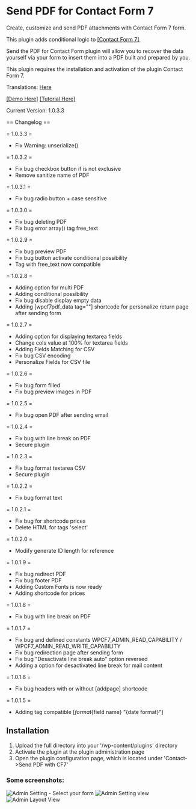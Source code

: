 # Send PDF for Contact Form 7

Create, customize and send PDF attachments with Contact Form 7 form.

This plugin adds conditional logic to <a href="https://wordpress.org/plugins/contact-form-7/">[Contact Form 7]</a>.

Send the PDF for Contact Form plugin will allow you to recover the data yourself via your form to insert them into a PDF built and prepared by you.

This plugin requires the installation and activation of the plugin Contact Form 7.

Translations: <a href="https://translate.wordpress.org/projects/wp-plugins/send-pdf-for-contact-form-7/">Here</a>

<a href="https://demo.restezconnectes.fr/send-pdf-for-contact-form-7/">[Demo Here]</a>
<a href="https://restezconnectes.fr/tutoriel-wordpress-lextension-send-pdf-for-contact-form-7/">[Tutorial Here]</a>

Current Version:  1.0.3.3

== Changelog ==

= 1.0.3.3 = 
* Fix Warning: unserialize()

= 1.0.3.2 = 
* Fix bug checkbox button if is not exclusive
* Remove sanitize name of PDF

= 1.0.3.1 = 
* Fix bug radio button + case sensitive

= 1.0.3.0 = 
* Fix bug deleting PDF
* Fix bug error array() tag free_text

= 1.0.2.9 = 
* Fix bug preview PDF
* Fix bug button activate conditional possibility
* Tag with free_text now compatible

= 1.0.2.8 = 
* Adding option for multi PDF
* Adding conditional possibility
* Fix bug disable display empty data
* Adding [wpcf7pdf_data tag=""] shortcode for personalize return page after sending form

= 1.0.2.7 = 
* Adding option for displaying textarea fields
* Change cols value at 100% for textarea fields
* Adding Fields Matching for CSV
* Fix bug CSV encoding
* Personalize Fields for CSV file

= 1.0.2.6 = 
* Fix bug form filled
* Fix bug preview images in PDF

= 1.0.2.5 = 
* Fix bug open PDF after sending email

= 1.0.2.4 = 
* Fix bug with line break on PDF
* Secure plugin

= 1.0.2.3 = 
* Fix bug format textarea CSV
* Secure plugin

= 1.0.2.2 = 
* Fix bug format text

= 1.0.2.1 = 
* Fix bug for shortcode prices
* Delete HTML for tags 'select'

= 1.0.2.0 = 
* Modify generate ID length for reference

= 1.0.1.9 = 
* Fix bug redirect PDF
* Fix bug footer PDF
* Adding Custom Fonts is now ready
* Adding shortcode for prices

= 1.0.1.8 = 
* Fix bug with line break on PDF

= 1.0.1.7 =
* Fix bug and defined constants WPCF7_ADMIN_READ_CAPABILITY / WPCF7_ADMIN_READ_WRITE_CAPABILITY
* Fix bug redirection page after sending form
* Fix bug "Desactivate line break auto" option reversed
* Adding a option for desactivated line break for mail content

= 1.0.1.6 =
* Fix bug headers with or without [addpage] shortcode

= 1.0.1.5 =
* Adding tag compatible [_format_{field name} "{date format}"]



## Installation
1. Upload the full directory into your '/wp-content/plugins' directory
2. Activate the plugin at the plugin administration page
3. Open the plugin configuration page, which is located under 'Contact->Send PDF with CF7'

### Some screenshots:

![Admin Setting - Select your form](https://madeby.restezconnectes.fr/plugins/send-pdf-for-contact-form-7/screenshot-1.png)
![Admin Setting  view](https://madeby.restezconnectes.fr/plugins/send-pdf-for-contact-form-7/screenshot-2.png)
![Admin Layout View](https://madeby.restezconnectes.fr/plugins/send-pdf-for-contact-form-7/screenshot-3.png)